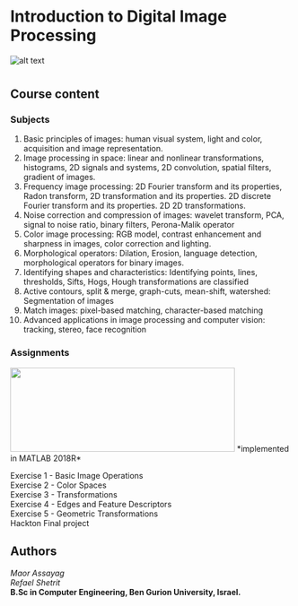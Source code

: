 # Introduction to Digital Image Processing

![alt text](https://i.imgur.com/zMdhsl0.png)
#

## Course content
### Subjects
1. Basic principles of images: human visual system, light and color, acquisition and image representation.
2. Image processing in space: linear and nonlinear transformations, histograms, 2D signals and systems, 2D convolution, spatial filters, gradient of images.
3. Frequency image processing: 2D Fourier transform and its properties, Radon transform, 2D transformation and its properties. 2D discrete Fourier transform and its properties. 2D 2D transformations.
4. Noise correction and compression of images: wavelet transform, PCA, signal to noise ratio, binary filters,
 Perona-Malik operator
5. Color image processing: RGB model, contrast enhancement and sharpness in images, color correction and lighting.
6. Morphological operators: Dilation, Erosion, language detection, morphological operators for binary images.
7. Identifying shapes and characteristics: Identifying points, lines, thresholds, Sifts, Hogs, Hough transformations are classified
8. Active contours, split & merge, graph-cuts, mean-shift, watershed: Segmentation of images
9. Match images: pixel-based matching, character-based matching
10. Advanced applications in image processing and computer vision: tracking, stereo, face recognition

### Assignments
<img src="https://www.cfn.group.cam.ac.uk/images/1428080879907.png" width="400" height="150">
*implemented in MATLAB 2018R*

Exercise 1 - Basic Image Operations   
Exercise 2 - Color Spaces  
Exercise 3 - Transformations  
Exercise 4 - Edges and Feature Descriptors  
Exercise 5 - Geometric Transformations  
Hackton
Final project 

## Authors
 *Maor Assayag*  
 *Refael Shetrit*  
 **B.Sc in Computer Engineering, Ben Gurion University, Israel.**
